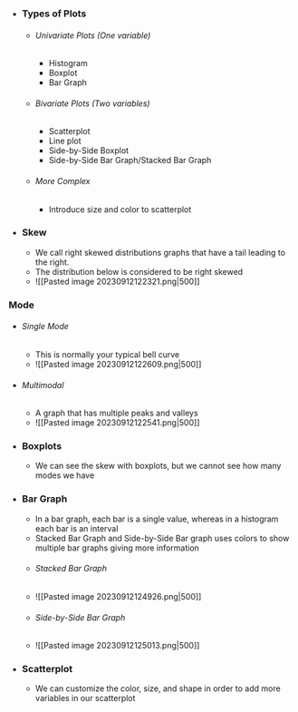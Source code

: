 - ### Types of Plots
	- ###### Univariate Plots (One variable)
		- Histogram
		- Boxplot
		- Bar Graph
	- ###### Bivariate Plots (Two variables)
		- Scatterplot
		- Line plot
		- Side-by-Side Boxplot
		- Side-by-Side Bar Graph/Stacked Bar Graph
	- ###### More Complex
		- Introduce size and color to scatterplot

- ### Skew
	- We call right skewed distributions graphs that have a tail leading to the right.
	- The distribution below is considered to be right skewed
	- ![[Pasted image 20230912122321.png|500]]

### Mode
- ###### Single Mode
	- This is normally your typical bell curve
	- ![[Pasted image 20230912122609.png|500]]
- ###### Multimodal
	- A graph that has multiple peaks and valleys
	- ![[Pasted image 20230912122541.png|500]]

- ### Boxplots
	- We can see the skew with boxplots, but we cannot see how many modes we have

- ### Bar Graph
	- In a bar graph, each bar is a single value, whereas in a histogram each bar is an interval
	- Stacked Bar Graph and Side-by-Side Bar graph uses colors to show multiple bar graphs giving more information
	- ###### Stacked Bar Graph
	- ![[Pasted image 20230912124926.png|500]]
	- ###### Side-by-Side Bar Graph
	- ![[Pasted image 20230912125013.png|500]]

- ### Scatterplot
	- We can customize the color, size, and shape in order to add more variables in our scatterplot